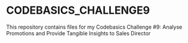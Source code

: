 # CODEBASICS_CHALLENGE9
 This repository contains files for my Codebasics Challenge #9: Analyse Promotions and Provide Tangible Insights to Sales Director
